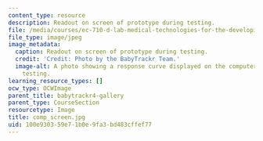 ```yaml
---
content_type: resource
description: Readout on screen of prototype during testing.
file: /media/courses/ec-710-d-lab-medical-technologies-for-the-developing-world-spring-2010/100e930359e71b0e9fa3bd483cffef77_comp_screen.jpg
file_type: image/jpeg
image_metadata:
  caption: Readout on screen of prototype during testing.
  credit: 'Credit: Photo by the BabyTrackr Team.'
  image-alt: A photo showing a response curve displayed on the computer screen during
    testing.
learning_resource_types: []
ocw_type: OCWImage
parent_title: babytrackr4-gallery
parent_type: CourseSection
resourcetype: Image
title: comp_screen.jpg
uid: 100e9303-59e7-1b0e-9fa3-bd483cffef77
---
```

